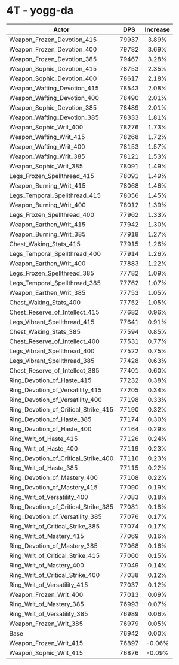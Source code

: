 # 4T - yogg-da
| Actor | DPS | Increase |
|---|:---:|:---:|
|Weapon_Frozen_Devotion_415|79937|3.89%|
|Weapon_Frozen_Devotion_400|79782|3.69%|
|Weapon_Frozen_Devotion_385|79467|3.28%|
|Weapon_Sophic_Devotion_415|78753|2.35%|
|Weapon_Sophic_Devotion_400|78617|2.18%|
|Weapon_Wafting_Devotion_415|78543|2.08%|
|Weapon_Wafting_Devotion_400|78490|2.01%|
|Weapon_Sophic_Devotion_385|78489|2.01%|
|Weapon_Wafting_Devotion_385|78333|1.81%|
|Weapon_Sophic_Writ_400|78276|1.73%|
|Weapon_Wafting_Writ_415|78268|1.72%|
|Weapon_Wafting_Writ_400|78153|1.57%|
|Weapon_Wafting_Writ_385|78121|1.53%|
|Weapon_Sophic_Writ_385|78091|1.49%|
|Legs_Frozen_Spellthread_415|78091|1.49%|
|Weapon_Burning_Writ_415|78068|1.46%|
|Legs_Temporal_Spellthread_415|78056|1.45%|
|Weapon_Burning_Writ_400|78012|1.39%|
|Legs_Frozen_Spellthread_400|77962|1.33%|
|Weapon_Earthen_Writ_415|77942|1.30%|
|Weapon_Burning_Writ_385|77918|1.27%|
|Chest_Waking_Stats_415|77915|1.26%|
|Legs_Temporal_Spellthread_400|77914|1.26%|
|Weapon_Earthen_Writ_400|77883|1.22%|
|Legs_Frozen_Spellthread_385|77782|1.09%|
|Legs_Temporal_Spellthread_385|77762|1.07%|
|Weapon_Earthen_Writ_385|77753|1.05%|
|Chest_Waking_Stats_400|77752|1.05%|
|Chest_Reserve_of_Intellect_415|77682|0.96%|
|Legs_Vibrant_Spellthread_415|77641|0.91%|
|Chest_Waking_Stats_385|77594|0.85%|
|Chest_Reserve_of_Intellect_400|77531|0.77%|
|Legs_Vibrant_Spellthread_400|77522|0.75%|
|Legs_Vibrant_Spellthread_385|77428|0.63%|
|Chest_Reserve_of_Intellect_385|77401|0.60%|
|Ring_Devotion_of_Haste_415|77232|0.38%|
|Ring_Devotion_of_Versatility_415|77205|0.34%|
|Ring_Devotion_of_Versatility_400|77198|0.33%|
|Ring_Devotion_of_Critical_Strike_415|77190|0.32%|
|Ring_Devotion_of_Haste_385|77174|0.30%|
|Ring_Devotion_of_Haste_400|77164|0.29%|
|Ring_Writ_of_Haste_415|77126|0.24%|
|Ring_Writ_of_Haste_400|77119|0.23%|
|Ring_Devotion_of_Critical_Strike_400|77116|0.23%|
|Ring_Writ_of_Haste_385|77115|0.22%|
|Ring_Devotion_of_Mastery_400|77108|0.22%|
|Ring_Devotion_of_Mastery_415|77090|0.19%|
|Ring_Writ_of_Versatility_400|77083|0.18%|
|Ring_Devotion_of_Critical_Strike_385|77081|0.18%|
|Ring_Devotion_of_Versatility_385|77076|0.17%|
|Ring_Writ_of_Critical_Strike_385|77074|0.17%|
|Ring_Writ_of_Mastery_415|77069|0.16%|
|Ring_Devotion_of_Mastery_385|77068|0.16%|
|Ring_Writ_of_Critical_Strike_415|77060|0.15%|
|Ring_Writ_of_Mastery_400|77049|0.14%|
|Ring_Writ_of_Critical_Strike_400|77038|0.12%|
|Ring_Writ_of_Versatility_415|77037|0.12%|
|Weapon_Frozen_Writ_400|77013|0.09%|
|Ring_Writ_of_Mastery_385|76993|0.07%|
|Ring_Writ_of_Versatility_385|76989|0.06%|
|Weapon_Frozen_Writ_385|76979|0.05%|
|Base|76942|0.00%|
|Weapon_Frozen_Writ_415|76897|-0.06%|
|Weapon_Sophic_Writ_415|76876|-0.09%|

